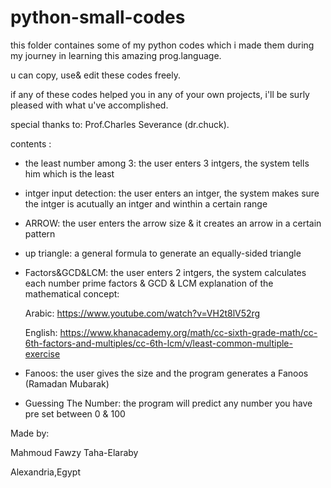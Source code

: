 # python-small-codes
this folder containes some of my python codes which i made them during my journey in learning this amazing prog.language. 

u can copy, use& edit these codes freely.  

if any of these codes helped you in any of your own projects, i'll be surly pleased with what u've accomplished. 

special thanks to: Prof.Charles Severance (dr.chuck). 

contents :
  - the least number among 3: the user enters 3 intgers, the system tells him which is the least
  - intger input detection: the user enters an intger, the system makes sure the intger is acutually an intger and winthin a certain range 
  - ARROW: the user enters the arrow size & it creates an arrow in a certain pattern 
  - up triangle: a general formula to generate an equally-sided triangle 
  - Factors&GCD&LCM: the user enters 2 intgers, the system calculates each number prime factors & GCD & LCM 
    explanation of the mathematical concept: 
    
    Arabic: https://www.youtube.com/watch?v=VH2t8lV52rg
    
    English: https://www.khanacademy.org/math/cc-sixth-grade-math/cc-6th-factors-and-multiples/cc-6th-lcm/v/least-common-multiple-exercise
  - Fanoos: the user gives the size and the program generates a Fanoos (Ramadan Mubarak)
  - Guessing The Number: the program will predict any number you have pre set between 0 & 100

Made by: 

Mahmoud Fawzy Taha-Elaraby

Alexandria,Egypt
